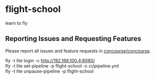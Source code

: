 # flight-school
learn to fly

## Reporting Issues and Requesting Features

Please report all issues and feature requests in [concourse/concourse](https://github.com/concourse/concourse/issues).

fly -t lite login -c http://192.168.100.4:8080/                
fly -t lite set-pipeline -p flight-school -c ci/pipeline.yml       
fly -t lite unpause-pipeline -p flight-school 
